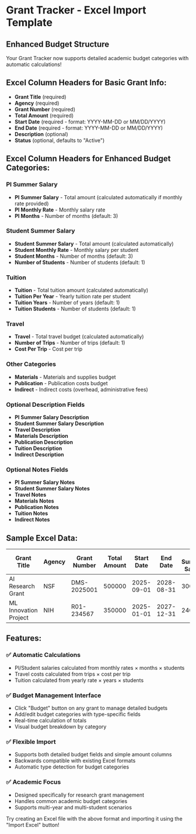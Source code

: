 # Grant Tracker - Excel Import Template

## Enhanced Budget Structure

Your Grant Tracker now supports detailed academic budget categories with automatic calculations!

## Excel Column Headers for Basic Grant Info:
- **Grant Title** (required)
- **Agency** (required) 
- **Grant Number** (required)
- **Total Amount** (required)
- **Start Date** (required - format: YYYY-MM-DD or MM/DD/YYYY)
- **End Date** (required - format: YYYY-MM-DD or MM/DD/YYYY)
- **Description** (optional)
- **Status** (optional, defaults to "Active")

## Excel Column Headers for Enhanced Budget Categories:

### PI Summer Salary
- **PI Summer Salary** - Total amount (calculated automatically if monthly rate provided)
- **PI Monthly Rate** - Monthly salary rate
- **PI Months** - Number of months (default: 3)

### Student Summer Salary  
- **Student Summer Salary** - Total amount (calculated automatically)
- **Student Monthly Rate** - Monthly salary per student
- **Student Months** - Number of months (default: 3) 
- **Number of Students** - Number of students (default: 1)

### Tuition
- **Tuition** - Total tuition amount (calculated automatically)
- **Tuition Per Year** - Yearly tuition rate per student
- **Tuition Years** - Number of years (default: 1)
- **Tuition Students** - Number of students (default: 1)

### Travel
- **Travel** - Total travel budget (calculated automatically)
- **Number of Trips** - Number of trips (default: 1)
- **Cost Per Trip** - Cost per trip

### Other Categories
- **Materials** - Materials and supplies budget
- **Publication** - Publication costs budget
- **Indirect** - Indirect costs (overhead, administrative fees)

### Optional Description Fields
- **PI Summer Salary Description**
- **Student Summer Salary Description** 
- **Travel Description**
- **Materials Description**
- **Publication Description**
- **Tuition Description**
- **Indirect Description**

### Optional Notes Fields
- **PI Summer Salary Notes**
- **Student Summer Salary Notes**
- **Travel Notes**
- **Materials Notes**
- **Publication Notes**
- **Tuition Notes**
- **Indirect Notes**

## Sample Excel Data:

| Grant Title | Agency | Grant Number | Total Amount | Start Date | End Date | PI Summer Salary | PI Monthly Rate | PI Months | Student Summer Salary | Student Monthly Rate | Student Months | Number of Students | Travel | Number of Trips | Cost Per Trip | Materials | Publication | Tuition | Tuition Per Year | Tuition Years | Tuition Students | Indirect |
|-------------|--------|--------------|--------------|------------|----------|------------------|-----------------|-----------|----------------------|---------------------|----------------|-------------------|--------|----------------|---------------|-----------|-------------|---------|------------------|---------------|------------------|----------|
| AI Research Grant | NSF | DMS-2025001 | 500000 | 2025-09-01 | 2028-08-31 | 30000 | 10000 | 3 | 36000 | 3000 | 3 | 4 | 15000 | 3 | 5000 | 25000 | 8000 | 60000 | 20000 | 3 | 1 | 326000 |
| ML Innovation Project | NIH | R01-234567 | 350000 | 2025-01-01 | 2027-12-31 | 24000 | 8000 | 3 | 18000 | 3000 | 2 | 3 | 12000 | 2 | 6000 | 15000 | 5000 | 40000 | 20000 | 2 | 1 | 236000 |

## Features:

### ✅ **Automatic Calculations**
- PI/Student salaries calculated from monthly rates × months × students
- Travel costs calculated from trips × cost per trip  
- Tuition calculated from yearly rate × years × students

### ✅ **Budget Management Interface**
- Click "Budget" button on any grant to manage detailed budgets
- Add/edit budget categories with type-specific fields
- Real-time calculation of totals
- Visual budget breakdown by category

### ✅ **Flexible Import**
- Supports both detailed budget fields and simple amount columns
- Backwards compatible with existing Excel formats
- Automatic type detection for budget categories

### ✅ **Academic Focus**
- Designed specifically for research grant management
- Handles common academic budget categories
- Supports multi-year and multi-student scenarios

Try creating an Excel file with the above format and importing it using the "Import Excel" button!